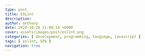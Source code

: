 ```yaml
---
type: post
title: ESLint
description:
author: anthony
date: 2024-10-28 11:08:19 +0900
cover: assets/images/post/eslint.png
categories: [ development, programming, language, javascript ]
tags: [ eslint, SPA ]
navigation: true
---
```



